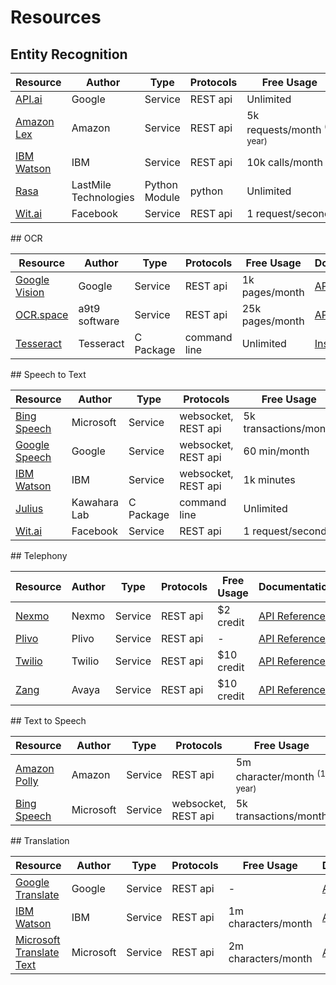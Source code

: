 # Resources

## Entity Recognition
<table>
<thead>
<tr><th>Resource                                                                                                                                                                                                                                                                                           </th><th>Author               </th><th>Type         </th><th>Protocols  </th><th>Free Usage                                </th><th>Documentation                                                                                                         </th><th>Coverage  </th></tr>
</thead>
<tbody>
<tr><td><a href="https://api.ai/" title="API.AI is a natural language understanding platform that makes it easy for developers (and non-developers) to design and integrate intelligent and sophisticated conversational user interfaces into mobile apps, web applications, devices, and bots.">API.ai</a></td><td>Google               </td><td>Service      </td><td>REST api   </td><td>Unlimited                                 </td><td><a href="https://docs.api.ai/">API Reference</a>                                                                      </td><td>          </td></tr>
<tr><td><a href="https://console.aws.amazon.com/lex/" title="Amazon Lex is a service for building conversational interfaces using voice and text. ">Amazon Lex</a>                                                                                                                                         </td><td>Amazon               </td><td>Service      </td><td>REST api   </td><td>5k requests/month&nbsp;<sup>(1 year)</sup></td><td><a href="http://docs.aws.amazon.com/lex/latest/dg/what-is.html">API Reference</a>                                     </td><td>          </td></tr>
<tr><td><a href="https://console.ng.bluemix.net/catalog/services/conversation" title="Add a natural language interface to your application to automate interactions with your end users.">IBM Watson</a>                                                                                                   </td><td>IBM                  </td><td>Service      </td><td>REST api   </td><td>10k calls/month                           </td><td><a href="https://console.bluemix.net/docs/services/conversation/getting-started.html#gettingstarted">API Reference</a></td><td>          </td></tr>
<tr><td><a href="https://rasa.ai/" title="Rasa NLU (Natural Language Understanding) is a tool for intent classification and entity extraction. ">Rasa</a>                                                                                                                                                  </td><td>LastMile Technologies</td><td>Python Module</td><td>python     </td><td>Unlimited                                 </td><td><a href="https://github.com/golastmile/rasa_nlu">Installation</a>                                                     </td><td>          </td></tr>
<tr><td><a href="https://wit.ai/" title="Natural Language for Developers">Wit.ai</a>                                                                                                                                                                                                                       </td><td>Facebook             </td><td>Service      </td><td>REST api   </td><td>1 request/second                          </td><td><a href="https://wit.ai/docs/http/20170307#post%E2%80%94speech-link">API Reference</a>                                </td><td>          </td></tr>
</tbody>
</table>
## OCR
<table>
<thead>
<tr><th>Resource                                                                                                                                                                                                           </th><th>Author       </th><th>Type     </th><th>Protocols   </th><th>Free Usage     </th><th>Documentation                                                                        </th><th>Coverage  </th></tr>
</thead>
<tbody>
<tr><td><a href="https://cloud.google.com/vision/docs/fulltext-annotations" title="Document Text Detection performs Optical Character Recognition. This feature detects dense document text in an image.">Google Vision</a></td><td>Google       </td><td>Service  </td><td>REST api    </td><td>1k pages/month </td><td><a href="https://cloud.google.com/vision/docs/fulltext-annotations">API Reference</a></td><td>          </td></tr>
<tr><td><a href="https://ocr.space/" title="Free Online OCR - Convert images to text (Powered by the OCR API)">OCR.space</a>                                                                                               </td><td>a9t9 software</td><td>Service  </td><td>REST api    </td><td>25k pages/month</td><td><a href="https://ocr.space/ocrapi">API Reference</a>                                 </td><td>          </td></tr>
<tr><td><a href="https://github.com/tesseract-ocr/tesseract" title="Tesseract is an open source Optical Character Recognition (OCR) Engine, available under the Apache 2.0 license.">Tesseract</a>                         </td><td>Tesseract    </td><td>C Package</td><td>command line</td><td>Unlimited      </td><td><a href="https://github.com/tesseract-ocr/tesseract/wiki">Installation</a>           </td><td>          </td></tr>
</tbody>
</table>
## Speech to Text
<table>
<thead>
<tr><th>Resource                                                                                                                                                                                                                                                                                                                                        </th><th>Author      </th><th>Type     </th><th>Protocols          </th><th>Free Usage           </th><th>Documentation                                                                                     </th><th>Coverage  </th></tr>
</thead>
<tbody>
<tr><td><a href="https://azure.microsoft.com/en-us/services/cognitive-services/speech/" title="Convert spoken audio to text. The API can be directed to turn on and recognize audio coming from the microphone in real-time, recognize audio coming from a different real-time audio source, or to recognize audio from within a file. ">Bing Speech</a></td><td>Microsoft   </td><td>Service  </td><td>websocket, REST api</td><td>5k transactions/month</td><td><a href="https://docs.microsoft.com/en-us/azure/cognitive-services/speech/home">API Reference</a> </td><td>          </td></tr>
<tr><td><a href="https://cloud.google.com/speech/" title="Google Cloud Speech API enables developers to convert audio to text by applying powerful neural network models in an easy to use API.">Google Speech</a>                                                                                                                                      </td><td>Google      </td><td>Service  </td><td>websocket, REST api</td><td>60 min/month         </td><td><a href="https://cloud.google.com/speech/docs/">API Reference</a>                                 </td><td>          </td></tr>
<tr><td><a href="https://console.ng.bluemix.net/catalog/services/speech-to-text" title="The Speech to Text service converts the human voice into the written word.">IBM Watson</a>                                                                                                                                                                      </td><td>IBM         </td><td>Service  </td><td>websocket, REST api</td><td>1k minutes           </td><td><a href="https://www.ibm.com/watson/developercloud/speech-to-text.html">API Reference</a>         </td><td>          </td></tr>
<tr><td><a href="https://github.com/julius-speech/julius" title="Julius is an open-source, high-performance large vocabulary continuous speech recognition (LVCSR) engine for speech-related researchs and developments. ">Julius</a>                                                                                                                   </td><td>Kawahara Lab</td><td>C Package</td><td>command line       </td><td>Unlimited            </td><td><a href="https://jasperproject.github.io/documentation/configuration/#julius-stt">Installation</a></td><td>          </td></tr>
<tr><td><a href="https://wit.ai/" title="Natural Language for Developers">Wit.ai</a>                                                                                                                                                                                                                                                                    </td><td>Facebook    </td><td>Service  </td><td>REST api           </td><td>1 request/second     </td><td><a href="https://wit.ai/docs/http/20170307#post%E2%80%94speech-link">API Reference</a>            </td><td>          </td></tr>
</tbody>
</table>
## Telephony
<table>
<thead>
<tr><th>Resource                                                                                                                                                                             </th><th>Author  </th><th>Type   </th><th>Protocols  </th><th>Free Usage  </th><th>Documentation                                                        </th><th>Coverage  </th></tr>
</thead>
<tbody>
<tr><td><a href="https://www.nexmo.com/" title="Programmable Building Blocks for Next Generation Communication Applications">Nexmo</a>                                                       </td><td>Nexmo   </td><td>Service</td><td>REST api   </td><td>$2 credit   </td><td><a href="https://docs.nexmo.com/">API Reference</a>                  </td><td>          </td></tr>
<tr><td><a href="https://www.plivo.com/" title="Global SMS & Voice calls for businesses of all sizes">Plivo</a>                                                                              </td><td>Plivo   </td><td>Service</td><td>REST api   </td><td>-           </td><td><a href="https://www.plivo.com/voice-api/">API Reference</a>         </td><td>          </td></tr>
<tr><td><a href="https://www.twilio.com/" title="Build apps that communicate with everyone in the world. Voice & Video, Messaging, and Authentication APIs for every application.">Twilio</a></td><td>Twilio  </td><td>Service</td><td>REST api   </td><td>$10 credit  </td><td><a href="https://www.twilio.com/docs/">API Reference</a>             </td><td>          </td></tr>
<tr><td><a href="https://cloud.zang.io/" title="Cloud communication technology that transforms your conversations — and your business">Zang</a>                                              </td><td>Avaya   </td><td>Service</td><td>REST api   </td><td>$10 credit  </td><td><a href="https://github.com/zang-cloud/zang-python">API Reference</a></td><td>          </td></tr>
</tbody>
</table>
## Text to Speech
<table>
<thead>
<tr><th>Resource                                                                                                                                                                                                                                                                                                                                        </th><th>Author   </th><th>Type   </th><th>Protocols          </th><th>Free Usage                                 </th><th>Documentation                                                                                    </th><th>Coverage  </th></tr>
</thead>
<tbody>
<tr><td><a href="https://console.aws.amazon.com/polly/" title="Amazon Polly converts text to lifelike speech in the cloud.">Amazon Polly</a>                                                                                                                                                                                                            </td><td>Amazon   </td><td>Service</td><td>REST api           </td><td>5m character/month&nbsp;<sup>(1 year)</sup></td><td><a href="http://docs.aws.amazon.com/polly/latest/dg/getting-started.html">API Reference</a>      </td><td>          </td></tr>
<tr><td><a href="https://azure.microsoft.com/en-us/services/cognitive-services/speech/" title="Convert spoken audio to text. The API can be directed to turn on and recognize audio coming from the microphone in real-time, recognize audio coming from a different real-time audio source, or to recognize audio from within a file. ">Bing Speech</a></td><td>Microsoft</td><td>Service</td><td>websocket, REST api</td><td>5k transactions/month                      </td><td><a href="https://docs.microsoft.com/en-us/azure/cognitive-services/speech/home">API Reference</a></td><td>          </td></tr>
</tbody>
</table>
## Translation
<table>
<thead>
<tr><th>Resource                                                                                                                                                                                                                                                                                                </th><th>Author   </th><th>Type   </th><th>Protocols  </th><th>Free Usage         </th><th>Documentation                                                                                                            </th><th>Coverage  </th></tr>
</thead>
<tbody>
<tr><td><a href="https://cloud.google.com/translate/" title="Dynamically translate between thousands of available language pairs ">Google Translate</a>                                                                                                                                                         </td><td>Google   </td><td>Service</td><td>REST api   </td><td>-                  </td><td><a href="https://cloud.google.com/translate/docs/">API Reference</a>                                                     </td><td>          </td></tr>
<tr><td><a href="https://console.ng.bluemix.net/catalog/services/language-translator" title="Want to dynamically translate news, patents, or conversational documents? Instantly publish content in multiple languages? Or allow your French-speaking staff to instantly send emails in English?">IBM Watson</a></td><td>IBM      </td><td>Service</td><td>REST api   </td><td>1m characters/month</td><td><a href="https://console.bluemix.net/docs/services/language-translator/getting-started.html">API Reference</a>           </td><td>          </td></tr>
<tr><td><a href="https://azure.microsoft.com/en-us/services/cognitive-services/translator-text-api/" title="Easily conduct real-time text translation with a simple REST API call">Microsoft Translate Text</a>                                                                                                 </td><td>Microsoft</td><td>Service</td><td>REST api   </td><td>2m characters/month</td><td><a href="https://docs.microsoft.com/en-us/azure/cognitive-services/translator/translator-info-overview">API Reference</a></td><td>          </td></tr>
</tbody>
</table>
